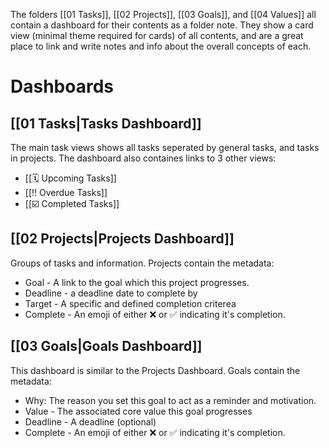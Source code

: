The folders [[01 Tasks]], [[02 Projects]], [[03 Goals]], and [[04 Values]] all contain a dashboard for their contents as a folder note. They show a card view (minimal theme required for cards) of all contents, and are a great place to link and write notes and info about the overall concepts of each.
# Dashboards
## [[01 Tasks|Tasks Dashboard]]
The main task views shows all tasks seperated by general tasks, and tasks in projects.
The dashboard also containes links to 3 other views:
- [[🗓️ Upcoming Tasks]]
- [[‼️ Overdue Tasks]]
- [[☑️ Completed Tasks]]
## [[02 Projects|Projects Dashboard]]
Groups of tasks and information. Projects contain the metadata:
- Goal - A link to the goal which this project progresses.
- Deadline - a deadline date to complete by
- Target - A specific and defined completion criterea
- Complete - An emoji of either ❌ or ✅ indicating it's completion.
## [[03 Goals|Goals Dashboard]]
This dashboard is similar to the Projects Dashboard. Goals contain the metadata:
- Why: The reason you set this goal to act as a reminder and motivation.
- Value - The associated core value this goal progresses
- Deadline - A deadline (optional)
- Complete - An emoji of either ❌ or ✅ indicating it's completion.